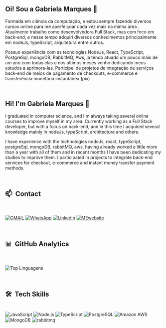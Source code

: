 ## Oi! Sou a Gabriela Marques 🤙

Formada em ciência da computação, e estou sempre fazendo diversos cursos online para me aperfeiçoar cada vez mais na minha área . Atualmente trabalho como desenvolvedora Full Stack, mas com foco em back-end, e nesse tempo adquiri diversos conhecimentos principalmente em nodeJs, typeScript, arquitetura entre outros.

 Possuo experiência com as tecnologias NodeJs, React, TypeScript, PostgreSql, mongoDB, RabbitMQ, Aws, já tendo atuado um pouco mais de um ano com todas elas e nos últimos meses venho dedicando meus estudos a aprimora-las. Participei de projetos de integração de serviços back-end de meios de pagamento de checkouts, e-commerce e transferência monetária instantânea (pix)

<br /> 

## Hi! I'm Gabriela Marques  🤙

I graduated in computer science, and I'm always taking several online courses to improve myself in my area. Currently working as a Full Stack developer, but with a focus on back-end, and in this time I acquired several knowledge mainly in nodeJs, typeScript, architecture and others.

I have experience with the technologies nodeJs, react, typeScript, postgreSql, mongoDB, rabbitMQ, aws, having already worked a little more than a year with all of them and in recent months I have been dedicating my studies to improve them. I participated in projects to integrate back-end services for checkout, e-commerce and instant money transfer payment methods.

<br /> 

## 📫 &nbsp;Contact

<br /> 

[![GMAIL](https://img.shields.io/badge/Gmail-D14836?style=for-the-badge&logo=gmail&logoColor=white)](<mailto:gabriela.marques.lpl@gmail.com>) [![WhatsApp](https://img.shields.io/badge/WhatsApp-25D366?style=for-the-badge&logo=whatsapp&logoColor=white)](https://wa.me/61981726715) [![LinkedIn](https://img.shields.io/badge/LinkedIn-0077B5?style=for-the-badge&logo=linkedin&logoColor=white)](https://www.linkedin.com/in/gabriela-marques-49a062167/) [![MEwebsite](https://img.shields.io/badge/website-000000?style=for-the-badge&logo=About.me&logoColor=white)]()

<br /> 

## 📊  &nbsp;GitHub Analytics

<br /> 

![Top Linguagens](https://github-readme-stats.vercel.app/api/top-langs/?username=MGgabriela&layout=compact&theme=cobalt)

<br /> 

## 🛠️ &nbsp;Tech Skills

<div style="display: inline_blocj"><br/>
    <img align="center" alt="JavaScript" src="https://img.shields.io/badge/JavaScript-F7DF1E?style=for-the-badge&logo=javascript&logoColor=black" />
    <img align="center" alt="Node.js" src="https://img.shields.io/badge/Node.js-43853D?style=for-the-badge&logo=node.js&logoColor=white" />
    <img align="center" alt="TypeScript" src="https://img.shields.io/badge/TypeScript-007ACC?style=for-the-badge&logo=typescript&logoColor=white" />
    <img align="center" alt="PostgreSQL" src="https://img.shields.io/badge/PostgreSQL-316192?style=for-the-badge&logo=postgresql&logoColor=white" />
    <img align="center" alt="Amazon AWS" src="https://img.shields.io/badge/Amazon_AWS-232F3E?style=for-the-badge&logo=amazon-aws&logoColor=white" />
    <img align="center" alt="MongoDB" src="https://img.shields.io/badge/MongoDB-4EA94B?style=for-the-badge&logo=mongodb&logoColor=white" />
    <img align="center" alt="rabbitmq" src="https://img.shields.io/badge/rabbitmq-%23FF6600.svg?&style=for-the-badge&logo=rabbitmq&logoColor=white" />
</div>
